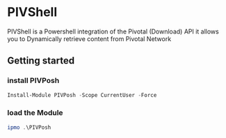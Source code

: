 # PIVShell
PIVShell is a Powershell integration of the Pivotal (Download) API
it allows you to Dynamically retrieve content from Pivotal Network

## Getting started

### install PIVPosh
```Powershell
Install-Module PIVPosh -Scope CurrentUser -Force
```
### load the Module

```Powershell
ipmo .\PIVPosh
```



```Powershell

```



```Powershell

```


```Powershell

```

```Powershell

```